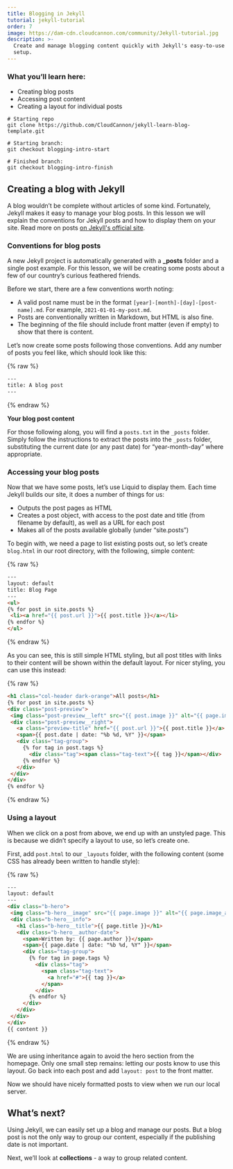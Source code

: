 ```yaml
---
title: Blogging in Jekyll
tutorial: jekyll-tutorial
order: 7
image: https://dam-cdn.cloudcannon.com/community/Jekyll-tutorial.jpg
description: >-
  Create and manage blogging content quickly with Jekyll's easy-to-use post
  setup.
---
```


### What you’ll learn here:

* Creating blog posts
* Accessing post content
* Creating a layout for individual posts

```shell
# Starting repo
git clone https://github.com/CloudCannon/jekyll-learn-blog-template.git

# Starting branch:
git checkout blogging-intro-start

# Finished branch:
git checkout blogging-intro-finish
```


## Creating a blog with Jekyll

A blog wouldn’t be complete without articles of some kind. Fortunately, Jekyll makes it easy to manage your blog posts. In this lesson we will explain the conventions for Jekyll posts and how to display them on your site. Read more on posts [on Jekyll's official site](https://jekyllrb.com/docs/posts/).

### Conventions for blog posts

A new Jekyll project is automatically generated with a **\_posts** folder and a single post example. For this lesson, we will be creating some posts about a few of our country’s curious feathered friends.

Before we start, there are a few conventions worth noting:

* A valid post name must be in the format `[year]-[month]-[day]-[post-name].md`. For example, `2021-01-01-my-post.md`.
* Posts are conventionally written in Markdown, but HTML is also fine.
* The beginning of the file should include front matter (even if empty) to show that there is content.

Let’s now create some posts following those conventions. Add any number of posts you feel like, which should look like this:

{% raw %}
 ```html
---
title: A blog post
---
```
{% endraw %}

**Your blog post content**

For those following along, you will find a `posts.txt` in the `_posts` folder. Simply follow the instructions to extract the posts into the `_posts` folder, substituting the current date (or any past date) for “year-month-day” where appropriate.

### Accessing your blog posts

Now that we have some posts, let’s use Liquid to display them. Each time Jekyll builds our site, it does a number of things for us:

* Outputs the post pages as HTML
* Creates a post object, with access to the post date and title (from filename by default), as well as a URL for each post
* Makes all of the posts available globally (under “site.posts”)

To begin with, we need a page to list existing posts out, so let’s create `blog.html` in our root directory, with the following, simple content:

{% raw %}
 ```html
---
layout: default
title: Blog Page
---
<ul>
{% for post in site.posts %}
  <li><a href="{{ post.url }}">{{ post.title }}</a></li>
{% endfor %}
</ul>

```
{% endraw %}

As you can see, this is still simple HTML styling, but all post titles with links to their content will be shown within the default layout. For nicer styling, you can use this instead:

{% raw %}
 ```html
<h1 class="col-header dark-orange">All posts</h1>
{% for post in site.posts %}
<div class="post-preview">
  <img class="post-preview__left" src="{{ post.image }}" alt="{{ page.image_alt }}">
  <div class="post-preview__right">
    <a class="preview-title" href="{{ post.url }}">{{ post.title }}</a>
    <span>{{ post.date | date: "%b %d, %Y" }}</span>
    <div class="tag-group">
      {% for tag in post.tags %}
        <div class="tag"><span class="tag-text">{{ tag }}</span></div>
      {% endfor %}
    </div>
  </div>
</div>
{% endfor %}
```
{% endraw %}


### Using a layout

When we click on a post from above, we end up with an unstyled page. This is because we didn’t specify a layout to use, so let’s create one.

First, add `post.html` to our `_layouts` folder, with the following content (some CSS has already been written to handle style):

{% raw %}
 ```html
---
layout: default
---
<div class="b-hero">
  <img class="b-hero__image" src="{{ page.image }}" alt="{{ page.image_alt }}">
  <div class="b-hero__info">
    <h1 class="b-hero__title">{{ page.title }}</h1>
    <div class="b-hero__author-date">
      <span>Written by: {{ page.author }}</span>
      <span>{{ page.date | date: "%b %d, %Y" }}</span>
      <div class="tag-group">
        {% for tag in page.tags %}
          <div class="tag">
            <span class="tag-text">
              <a href="#">{{ tag }}</a>
            </span>
          </div>
        {% endfor %}
      </div>
    </div>
  </div>
</div>
{{ content }}

```
{% endraw %}

We are using inheritance again to avoid the hero section from the homepage. Only one small step remains: letting our posts know to use this layout. Go back into each post and add `layout: post` to the front matter.

Now we should have nicely formatted posts to view when we run our local server.

## What’s next?

Using Jekyll, we can easily set up a blog and manage our posts. But a blog post is not the only way to group our content, especially if the publishing date is not important.

Next, we’ll look at **collections** - a way to group related content.
